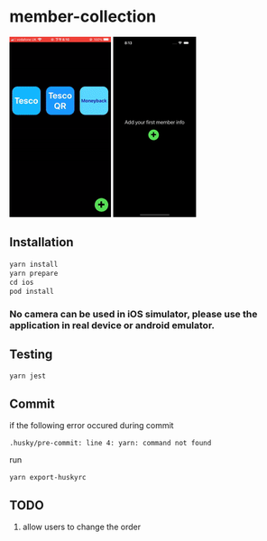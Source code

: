 # member-collection

![](./doc/camera.gif)
![](./doc/gallery.gif)

## Installation

```
yarn install
yarn prepare
cd ios
pod install
```

### No camera can be used in iOS simulator, please use the application in real device or android emulator.

## Testing

```
yarn jest
```

## Commit

if the following error occured during commit

```
.husky/pre-commit: line 4: yarn: command not found
```

run

```
yarn export-huskyrc
```

## TODO

1. allow users to change the order
